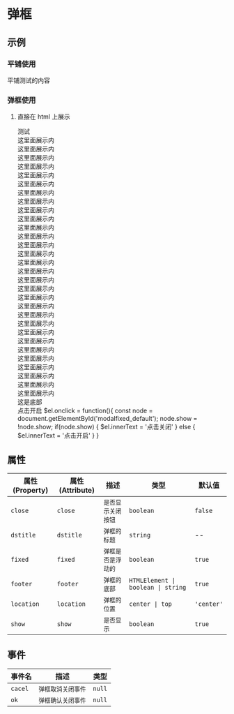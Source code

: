 # 弹框

## 示例

### 平铺使用

<dsb5-webcomponent-show>
<dsb5-modal dstitle="平铺测试" fixed="false">
  <div slot="content">  平铺测试的内容</div> 
</dsb5-modal>
</dsb5-webcomponent-show>

### 弹框使用

1. 直接在 html 上展示
   <dsb5-webcomponent-show>
   <dsb5-modal id="modalfixed_default" dstitle="显示弹框" show="false">
   <div slot="test">测试
       </div>

      <div slot="content"><div>这里面展示内 </div><div>这里面展示内 </div><div>这里面展示内 </div><div>这里面展示内 </div><div>这里面展示内 </div><div>这里面展示内 </div><div>这里面展示内 </div><div>这里面展示内 </div><div>这里面展示内 </div><div>这里面展示内 </div><div>这里面展示内 </div><div>这里面展示内 </div><div>这里面展示内 </div><div>这里面展示内 </div><div>这里面展示内 </div><div>这里面展示内 </div><div>这里面展示内 </div><div>这里面展示内 </div><div>这里面展示内 </div><div>这里面展示内 </div><div>这里面展示内 </div><div>这里面展示内 </div><div>这里面展示内 </div><div>这里面展示内 </div><div>这里面展示内 </div><div>这里面展示内 </div><div>这里面展示内 </div><div>这里面展示内 </div><div>这里面展示内 </div><div>这里面展示内 </div></div><div slot="footer">这是底部
       </div>
      </dsb5-modal>
      <dsb5-button style="width: 150px">
      点击开启
      <ds-script>  $el.onclick = function(){
               const node = document.getElementById('modalfixed_default');
               node.show = !node.show;
               if(node.show) {
                   $el.innerText = '点击关闭'  
               } else {
                   $el.innerText = '点击开启'  
               }
         }
      </ds-script>
      </dsb5-button>
      </dsb5-webcomponent-show>

<!-- 1. 点击，使用服务创建
   <dsb5-webcomponent-show>
   <dsb5-button style="width: 150px">
   显示弹框
   <ds-script>
   $el.onclick = function(){
   console.log('-------------------')
   }
   </ds-script>
   </dsb5-webcomponent-show> -->


## 属性
|属性(Property)|属性(Attribute)|       描述       |               类型               |  默认值  |
|--------------|---------------|------------------|----------------------------------|----------|
|   `close`    |    `close`    |`是否显示关闭按钮`|            `boolean`             | `false`  |
|  `dstitle`   |   `dstitle`   |   `弹框的标题`   |             `string`             |    --    |
|   `fixed`    |    `fixed`    |`弹框是否是浮动的`|            `boolean`             |  `true`  |
|   `footer`   |   `footer`    |   `弹框的底部`   |`HTMLElement \| boolean \| string`|  `true`  |
|  `location`  |  `location`   |   `弹框的位置`   |         `center \| top`          |`'center'`|
|    `show`    |    `show`     |    `是否显示`    |            `boolean`             |  `true`  |


## 事件
|事件名 |       描述       | 类型 |
|-------|------------------|------|
|`cacel`|`弹框取消关闭事件`|`null`|
| `ok`  |`弹框确认关闭事件`|`null`|
